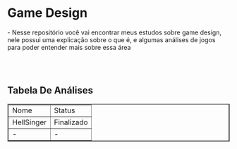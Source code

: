 <h1>Game Design</h1>
<p> - Nesse repositório você vai encontrar meus estudos sobre game design, nele possui uma explicação sobre o que é, e algumas análises de jogos para poder entender mais sobre essa área</p> 

<br>
<br>

<h2>Tabela De Análises</h2>
<table border="2">
    <tr>
        <td>Nome</td>
        <td>Status</td>
    </tr>
    <tr>
        <td>HellSinger</td>
        <td>Finalizado</td>
    </tr>
    <tr>
        <td>-</td>
        <td>-</td>
    </tr>
</table>
